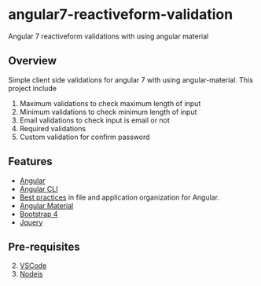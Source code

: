 # angular7-reactiveform-validation
Angular 7 reactiveform validations with using angular material

## Overview

   Simple client side validations for angular 7 with using angular-material.
 This project include
1) Maximum validations to check maximum length of input 
2) Minimum validations to check minimum length of input
3) Email validations to check input is email or not
4) Required validations 
5) Custom validation for confirm password


## Features

* [Angular](https://angular.io/)
* [Angular CLI](https://cli.angular.io/)
* [Best practices](https://angular.io/docs/ts/latest/guide/style-guide.html) in file and application organization for Angular.
* [Angular Material](https://material.angular.io/)
* [Bootstrap 4](https://getbootstrap.com/)
* [Jquery](https://jquery.com/)



## Pre-requisites

2. [VSCode](https://code.visualstudio.com/)  
3. [Nodejs](https://nodejs.org/en/)

